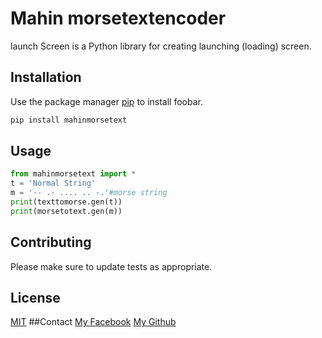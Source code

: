 # Mahin morsetextencoder
launch Screen is a Python library for creating launching (loading) screen.

## Installation

Use the package manager [pip](https://pip.pypa.io/en/stable/) to install foobar.

```bash
pip install mahinmorsetext
```

## Usage

```python
from mahinmorsetext import *
t = 'Normal String'
m = '-- .- .... .. -.'#morse string
print(texttomorse.gen(t))
print(morsetotext.gen(m))

```

## Contributing


Please make sure to update tests as appropriate.

## License

[MIT](https://choosealicense.com/licenses/mit/)
##Contact
[My Facebook](https://www.facebook.com/root.mahin)
[My Github](https://www.github.com/mahinbinhasan)